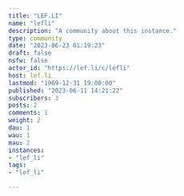 ```yaml
---
title: "LEF.LI" 
name: "lefli"
description: "A community about this instance."
type: community
date: "2023-06-23 01:19:23"
draft: false
nsfw: false
actor_id: "https://lef.li/c/lefli"
host: lef.li
lastmod: "1969-12-31 19:00:00"
published: "2023-06-11 14:21:22"
subscribers: 3
posts: 2
comments: 1
weight: 2
dau: 1
wau: 1
mau: 2
instances:
- "lef_li"
tags: 
- "lef_li"

---
```

